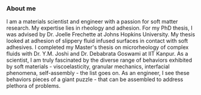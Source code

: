 ### About me

I am a materials scientist and engineer with a passion for soft matter research. My expertise lies in rheology and adhesion. For my PhD thesis, I was advised by Dr. Joelle Frechette at Johns Hopkins University. My thesis looked at adhesion of slippery fluid infused surfaces in contact with soft adhesives. I completed my Master's thesis on microrheology of complex fluids with Dr. Y.M. Joshi and Dr. Debabrata Goswami at IIT Kanpur.
As a scientist, I am truly fascinated by the diverse range of behaviors exhibited by soft materials - viscoelasticity, granular mechanics, interfacial phenomena, self-assembly - the list goes on. As an engineer, I see these behaviors pieces of a giant puzzle - that can be assembled to address plethora of problems. 

<!--
**anushkaj11/anushkaj11** is a ✨ _special_ ✨ repository because its `README.md` (this file) appears on your GitHub profile.

Here are some ideas to get you started:

- 🔭 I’m currently working on ...
- 🌱 I’m currently learning ...
- 👯 I’m looking to collaborate on ...
- 🤔 I’m looking for help with ...
- 💬 Ask me about ...
- 📫 How to reach me: ...
- 😄 Pronouns: ...
- ⚡ Fun fact: ...
-->
